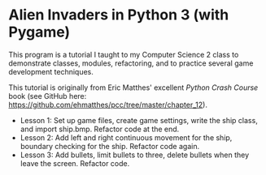 # Alien Invaders in Python 3 (with Pygame)

This program is a tutorial I taught to my Computer Science 2 class to demonstrate classes, modules, refactoring, and to practice several game development techniques.

This tutorial is originally from Eric Matthes' excellent *Python Crash Course* book (see GitHub here:  https://github.com/ehmatthes/pcc/tree/master/chapter_12).

- Lesson 1:  Set up game files, create game settings, write the ship class, and import ship.bmp. Refactor code at the end.
- Lesson 2:  Add left and right continuous movement for the ship, boundary checking for the ship. Refactor code again.
- Lesson 3:  Add bullets, limit bullets to three, delete bullets when they leave the screen. Refactor code.
